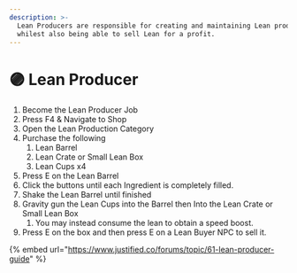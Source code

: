 ```yaml
---
description: >-
  Lean Producers are responsible for creating and maintaining Lean production
  whilest also being able to sell Lean for a profit.
---
```


# 🟣 Lean Producer

1. Become the Lean Producer Job
2. Press F4 & Navigate to Shop
3. Open the Lean Production Category
4. Purchase the following
   1. Lean Barrel
   2. Lean Crate or Small Lean Box
   3. Lean Cups x4
5. Press E on the Lean Barrel
6. Click the buttons until each Ingredient is completely filled.
7. Shake the Lean Barrel until finished
8. Gravity gun the Lean Cups into the Barrel then Into the Lean Crate or Small Lean Box
   1. You may instead consume the lean to obtain a speed boost.
9. Press E on the box and then press E on a Lean Buyer NPC to sell it.

{% embed url="https://www.justified.co/forums/topic/61-lean-producer-guide" %}
